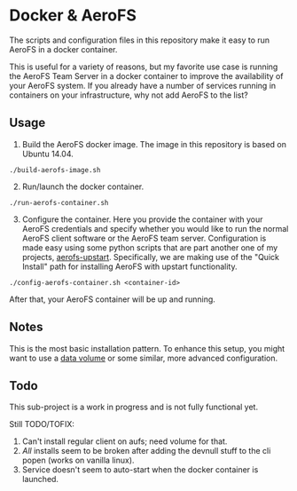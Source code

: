 Docker & AeroFS
===

The scripts and configuration files in this repository make it easy to run AeroFS in a docker container.

This is useful for a variety of reasons, but my favorite use case is running the AeroFS Team Server in a docker container to improve the availability of your AeroFS system. If you already have a number of services running in containers on your infrastructure, why not add AeroFS to the list?

Usage
---

1. Build the AeroFS docker image. The image in this repository is based on Ubuntu 14.04.

```
./build-aerofs-image.sh
```

2. Run/launch the docker container.

```
./run-aerofs-container.sh
```

3. Configure the container. Here you provide the container with your AeroFS credentials and specify whether you would like to run the normal AeroFS client software or the AeroFS team server. Configuration is made easy using some python scripts that are part another one of my projects, [aerofs-upstart](https://github.com/mpillar/aerofs-upstart). Specifically, we are making use of the "Quick Install" path for installing AeroFS with upstart functionality.

```
./config-aerofs-container.sh <container-id>
```

After that, your AeroFS container will be up and running.

Notes
---

This is the most basic installation pattern. To enhance this setup, you might want to use a [data volume](http://docs.docker.com/userguide/dockervolumes/) or some similar, more advanced configuration.

Todo
---

This sub-project is a work in progress and is not fully functional yet.

Still TODO/TOFIX:

1. Can't install regular client on aufs; need volume for that.
2. _All_ installs seem to be broken after adding the devnull stuff to the cli popen (works on vanilla linux).
3. Service doesn't seem to auto-start when the docker container is launched.
